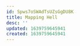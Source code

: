 ```yaml
---
id: Spws7oSWAdTsUZsGgDU8K
title: Mapping Hell
desc: ''
updated: 1639759645941
created: 1639759645941
---
```



